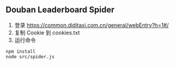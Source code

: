 ## Douban Leaderboard Spider

1. 登录 https://common.diditaxi.com.cn/general/webEntry?h=1#/
2. 复制 Cookie 到 cookies.txt
3. 运行命令

```shell script
npm install
node src/spider.js
```
